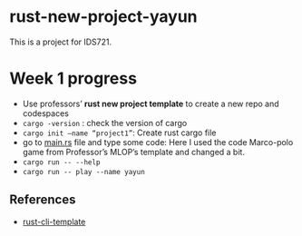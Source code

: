 # rust-new-project-yayun
This is a project for IDS721.

# Week 1 progress
- Use professors’ **rust new project template** to create a new repo and codespaces
- `cargo -version` : check the version of cargo
- `cargo init —name “project1”`: Create rust cargo file
- go to [main.rs](http://main.rs) file and type some code: Here I used the code Marco-polo game from Professor’s MLOP’s template and changed a bit.
- `cargo run -- --help`
- `cargo run -- play --name yayun`


## References

* [rust-cli-template](https://github.com/kbknapp/rust-cli-template)
